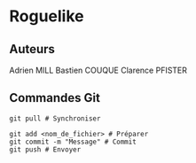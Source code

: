 # Roguelike
## Auteurs
Adrien MILL
Bastien COUQUE
Clarence PFISTER

## Commandes Git
```
git pull # Synchroniser

git add <nom_de_fichier> # Préparer
git commit -m "Message" # Commit
git push # Envoyer
```
